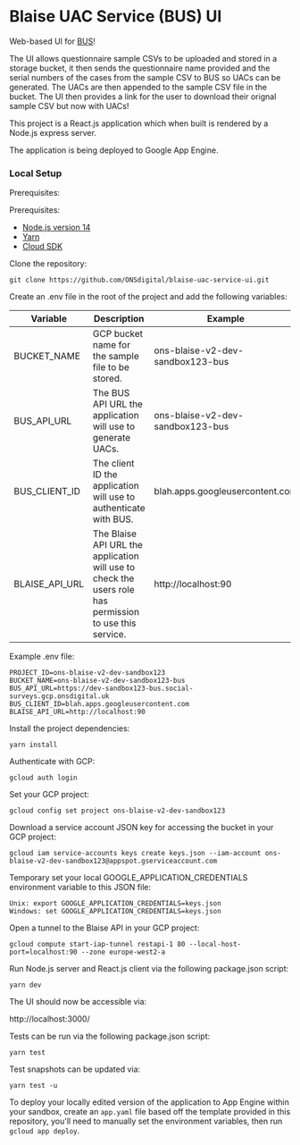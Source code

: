 # Blaise UAC Service (BUS) UI

Web-based UI for [BUS](https://github.com/ONSdigital/blaise-uac-service)!

The UI allows questionnaire sample CSVs to be uploaded and stored in a storage bucket, it then sends the questionnaire name provided and the serial numbers of the cases from the sample CSV to BUS so UACs can be generated. The UACs are then appended to the sample CSV file in the bucket. The UI then provides a link for the user to download their orignal sample CSV but now with UACs!

This project is a React.js application which when built is rendered by a Node.js express server.

The application is being deployed to Google App Engine.

### Local Setup

Prerequisites:

Prerequisites:
- [Node.js version 14](https://nodejs.org/)
- [Yarn](https://yarnpkg.com/)
- [Cloud SDK](https://cloud.google.com/sdk/)

Clone the repository:

```shell script
git clone https://github.com/ONSdigital/blaise-uac-service-ui.git
```

Create an .env file in the root of the project and add the following variables:

| Variable | Description | Example |
| --- | --- | --- |
| BUCKET_NAME | GCP bucket name for the sample file to be stored. | ons-blaise-v2-dev-sandbox123-bus |
| BUS_API_URL | The BUS API URL the application will use to generate UACs. | ons-blaise-v2-dev-sandbox123-bus  |
| BUS_CLIENT_ID | The client ID the application will use to authenticate with BUS. | blah.apps.googleusercontent.com |
| BLAISE_API_URL | The Blaise API URL the application will use to check the users role has permission to use this service. | http://localhost:90 |

Example .env file:

```.env
PROJECT_ID=ons-blaise-v2-dev-sandbox123
BUCKET_NAME=ons-blaise-v2-dev-sandbox123-bus
BUS_API_URL=https://dev-sandbox123-bus.social-surveys.gcp.onsdigital.uk
BUS_CLIENT_ID=blah.apps.googleusercontent.com
BLAISE_API_URL=http://localhost:90
```

Install the project dependencies:

```shell script
yarn install
```

Authenticate with GCP:
```shell
gcloud auth login
```

Set your GCP project:
```shell
gcloud config set project ons-blaise-v2-dev-sandbox123
```

Download a service account JSON key for accessing the bucket in your GCP project:

```
gcloud iam service-accounts keys create keys.json --iam-account ons-blaise-v2-dev-sandbox123@appspot.gserviceaccount.com
```

Temporary set your local GOOGLE_APPLICATION_CREDENTIALS environment variable to this JSON file:

```
Unix: export GOOGLE_APPLICATION_CREDENTIALS=keys.json
Windows: set GOOGLE_APPLICATION_CREDENTIALS=keys.json
```

Open a tunnel to the Blaise API in your GCP project:
```shell
gcloud compute start-iap-tunnel restapi-1 80 --local-host-port=localhost:90 --zone europe-west2-a
```

Run Node.js server and React.js client via the following package.json script:

```shell script
yarn dev
```

The UI should now be accessible via:

http://localhost:3000/

Tests can be run via the following package.json script:

```shell script
yarn test
```

Test snapshots can be updated via:

```shell script
yarn test -u
```

To deploy your locally edited version of the application to App Engine within your sandbox, create an `app.yaml` file based off the template provided in this repository, you'll need to manually set the environment variables, then run `gcloud app deploy`.
